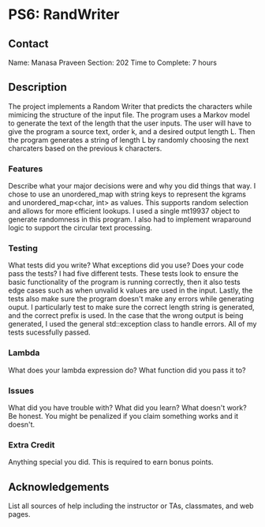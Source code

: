 # PS6: RandWriter

## Contact
Name: Manasa Praveen
Section: 202
Time to Complete: 7 hours


## Description
The project implements a Random Writer that predicts the characters while mimicing the structure of the input file. The program uses a Markov model to generate the text of the length that the user inputs. The user will have to give the program a source text, order k, and a desired output length L. Then the program generates a string of length L by randomly choosing the next charcaters based on the previous k characters. 

### Features
Describe what your major decisions were and why you did things that way.
I chose to use an unordered_map with string keys to represent the kgrams and unordered_map<char, int> as values. This supports random selection and allows for more efficient lookups. I used a single mt19937 object to generate randomness in this program. I also had to implement wraparound logic to support the circular text processing. 

### Testing
What tests did you write?  What exceptions did you use?  Does your code pass the tests?
I had five different tests. These tests look to ensure the basic functionality of the program is running correctly, then it also tests edge cases such as when unvalid k values are used in the input. Lastly, the tests also make sure the program doesn't make any errors while generating ouput. I particularly test to make sure the correct length string is generated, and the correct prefix is used. 
In the case that the wrong output is being generated, I used the general std::exception class to handle errors. All of my tests sucessfully passed.

### Lambda
What does your lambda expression do?  What function did you pass it to?

### Issues
What did you have trouble with?  What did you learn?  What doesn't work?  Be honest.  You might be penalized if you claim something works and it doesn't.

### Extra Credit
Anything special you did.  This is required to earn bonus points.

## Acknowledgements
List all sources of help including the instructor or TAs, classmates, and web pages.
